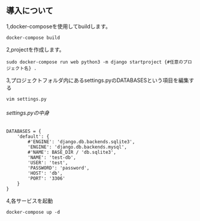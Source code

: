 ## 導入について

1,docker-composeを使用してbuildします。
```
docker-compose build
```

2,projectを作成します。
```
sudo docker-compose run web python3 -m django startproject {#任意のプロジェクト名} .
```

3,プロジェクトフォルダ内にあるsettings.pyのDATABASESという項目を編集する
```
vim settings.py
```
###### settings.pyの中身
```
DATABASES = {
    'default': {
        #'ENGINE': 'django.db.backends.sqlite3',
        'ENGINE': 'django.db.backends.mysql',
        #'NAME': BASE_DIR / 'db.sqlite3',
        'NAME': 'test-db',
        'USER': 'test',
        'PASSWORD': 'password',
        'HOST': 'db',
        'PORT': '3306'
    }
}
```

4,各サービスを起動
```
docker-compose up -d
```
